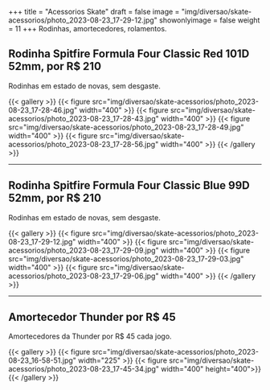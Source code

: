 +++
title = "Acessorios Skate"
draft = false
image = "img/diversao/skate-acessorios/photo_2023-08-23_17-29-12.jpg"
showonlyimage = false
weight = 11
+++
Rodinhas, amortecedores, rolamentos.
<!--more-->

## Rodinha Spitfire Formula Four Classic Red 101D 52mm, por R$ 210

Rodinhas em estado de novas, sem desgaste.

{{< gallery >}}
{{< figure src="img/diversao/skate-acessorios/photo_2023-08-23_17-28-46.jpg" width="400" >}}
{{< figure src="img/diversao/skate-acessorios/photo_2023-08-23_17-28-43.jpg" width="400" >}} 
{{< figure src="img/diversao/skate-acessorios/photo_2023-08-23_17-28-49.jpg" width="400" >}}
{{< figure src="img/diversao/skate-acessorios/photo_2023-08-23_17-28-56.jpg" width="400" >}}
{{< /gallery >}}

---

## Rodinha Spitfire Formula Four Classic Blue 99D 52mm, por R$ 210

Rodinhas em estado de novas, sem desgaste.

{{< gallery >}}
{{< figure src="img/diversao/skate-acessorios/photo_2023-08-23_17-29-12.jpg" width="400" >}}
{{< figure src="img/diversao/skate-acessorios/photo_2023-08-23_17-29-09.jpg" width="400" >}} 
{{< figure src="img/diversao/skate-acessorios/photo_2023-08-23_17-29-03.jpg" width="400" >}}
{{< figure src="img/diversao/skate-acessorios/photo_2023-08-23_17-29-06.jpg" width="400" >}} 
{{< /gallery >}}

---

## Amortecedor Thunder por R$ 45

Amortecedores da Thunder por R$ 45 cada jogo.

{{< gallery >}}
{{< figure src="img/diversao/skate-acessorios/photo_2023-08-23_16-58-51.jpg" width="225" >}}
{{< figure src="img/diversao/skate-acessorios/photo_2023-08-23_17-45-34.jpg" width="400" height="400">}} 
{{< /gallery >}}